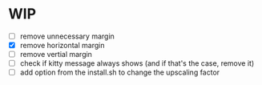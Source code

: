 # WIP

- [ ] remove unnecessary margin
- [x] remove horizontal margin
- [ ] remove vertial margin
- [ ] check if kitty message always shows (and if that's the case, remove it)
- [ ] add option from the install.sh to change the upscaling factor

